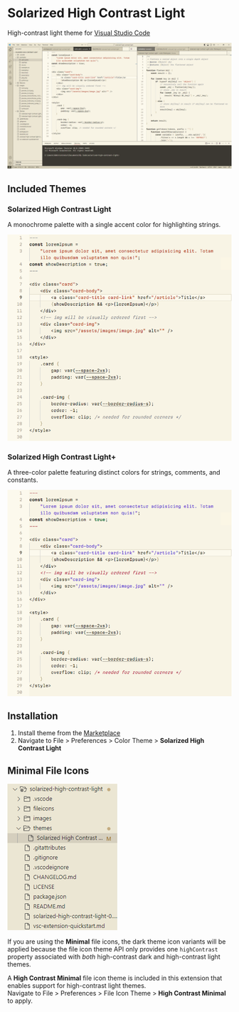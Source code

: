 # Solarized High Contrast Light
High-contrast light theme for [Visual Studio Code](https://code.visualstudio.com/)

![Screenshot of the Solarized High Contrast Light theme](images/preview_monochrome_1.0.0.png)

## Included Themes
### Solarized High Contrast Light
A monochrome palette with a single accent color for highlighting strings.

![Code almost entirely devoid of syntax coloring, consisting of only neutral blacks and grays, save for a burnt orange accent given to the strings.](images/preview_monochrome_syntax_1.0.0.png)

### Solarized High Contrast Light+ 
A three-color palette featuring distinct colors for strings, comments, and constants.

![Code rendered in a three-color palette. Strings are colored in indigo, comments in maroon, and constants in green.](images/preview_trichrome_syntax_1.0.0.png)

## Installation
1. Install theme from the [Marketplace](https://marketplace.visualstudio.com/items?itemName=tiny.solarized-high-contrast-light)
2. Navigate to File > Preferences > Color Theme > **Solarized High Contrast Light**

## Minimal File Icons
![High Contrast Minimal file icons](images/icons.png)

If you are using the **Minimal** file icons, the dark theme icon variants will be applied because the file icon theme API only provides one `highContrast` property associated with *both* high-contrast dark and high-contrast light themes.

A **High Contrast Minimal** file icon theme is included in this extension that enables support for high-contrast light themes.  
Navigate to File > Preferences > File Icon Theme > **High Contrast Minimal** to apply.